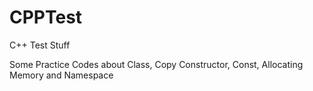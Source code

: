 # CPPTest
C++ Test Stuff

Some Practice Codes about Class, Copy Constructor, Const, Allocating Memory and Namespace
